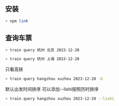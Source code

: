 ## 安装

```bash
> npm link
```

## 查询车票

```bash
> train query 杭州 北京 2023-12-20

> train query 杭州 上海 2023-12-20
```

只看高铁

```bash
> train query hangzhou xuzhou 2023-12-20 -G
```

默认出发时间排序 可以添加--lishi按照历时排序

```bash
> train query hangzhou xuzhou 2023-12-20 --lishi
```
